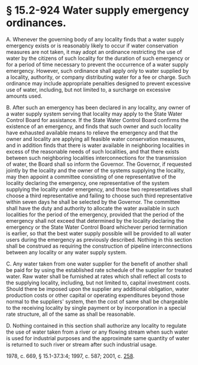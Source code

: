 # § 15.2-924 Water supply emergency ordinances.

<p>A. Whenever the governing body of any locality finds that a water supply emergency exists or is reasonably likely to occur if water conservation measures are not taken, it may adopt an ordinance restricting the use of water by the citizens of such locality for the duration of such emergency or for a period of time necessary to prevent the occurrence of a water supply emergency. However, such ordinance shall apply only to water supplied by a locality, authority, or company distributing water for a fee or charge. Such ordinance may include appropriate penalties designed to prevent excessive use of water, including, but not limited to, a surcharge on excessive amounts used.</p><p>B. After such an emergency has been declared in any locality, any owner of a water supply system serving that locality may apply to the State Water Control Board for assistance. If the State Water Control Board confirms the existence of an emergency, and finds that such owner and such locality have exhausted available means to relieve the emergency and that the owner and locality are applying all feasible water conservation measures, and in addition finds that there is water available in neighboring localities in excess of the reasonable needs of such localities, and that there exists between such neighboring localities interconnections for the transmission of water, the Board shall so inform the Governor. The Governor, if requested jointly by the locality and the owner of the systems supplying the locality, may then appoint a committee consisting of one representative of the locality declaring the emergency, one representative of the system supplying the locality under emergency, and those two representatives shall choose a third representative and failing to choose such third representative within seven days he shall be selected by the Governor. The committee shall have the duty and authority to allocate the water available in such localities for the period of the emergency, provided that the period of the emergency shall not exceed that determined by the locality declaring the emergency or the State Water Control Board whichever period termination is earlier, so that the best water supply possible will be provided to all water users during the emergency as previously described. Nothing in this section shall be construed as requiring the construction of pipeline interconnections between any locality or any water supply system.</p><p>C. Any water taken from one water supplier for the benefit of another shall be paid for by using the established rate schedule of the supplier for treated water. Raw water shall be furnished at rates which shall reflect all costs to the supplying locality, including, but not limited to, capital investment costs. Should there be imposed upon the supplier any additional obligation, water production costs or other capital or operating expenditures beyond those normal to the suppliers' system, then the cost of same shall be chargeable to the receiving locality by single payment or by incorporation in a special rate structure, all of the same as shall be reasonable.</p><p>D. Nothing contained in this section shall authorize any locality to regulate the use of water taken from a river or any flowing stream when such water is used for industrial purposes and the approximate same quantity of water is returned to such river or stream after such industrial usage.</p><p>1978, c. 669, § 15.1-37.3:4; 1997, c. 587; 2001, c. <a href='http://lis.virginia.gov/cgi-bin/legp604.exe?011+ful+CHAP0258'>258</a>.</p>